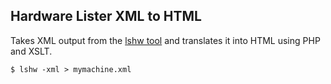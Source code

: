 ## Hardware Lister XML to HTML ##

Takes XML output from the [lshw tool][1] and translates it into HTML using PHP and XSLT.

    $ lshw -xml > mymachine.xml

[1]: http://ezix.org/project/wiki/HardwareLiSter
